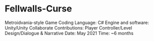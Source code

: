# Fellwalls-Curse
Metroidvania-style Game
Coding Language: C#
Engine and software: Unity/Unity Collaborate
Contributions: Player Controller/Level Design/Dialogue & Narrative
Date: May 2021
Time: ~6 months
